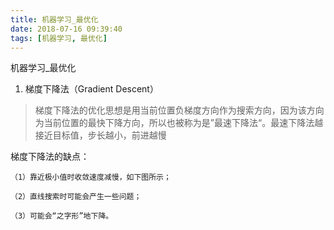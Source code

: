 ```yaml
---
title: 机器学习_最优化
date: 2018-07-16 09:39:40
tags: [机器学习, 最优化]
---
```


机器学习_最优化

<!--more-->

1. 梯度下降法（Gradient Descent）

>梯度下降法的优化思想是用当前位置负梯度方向作为搜索方向，因为该方向为当前位置的最快下降方向，所以也被称为是”最速下降法“。最速下降法越接近目标值，步长越小，前进越慢

梯度下降法的缺点：
```
（1）靠近极小值时收敛速度减慢，如下图所示；

（2）直线搜索时可能会产生一些问题；

（3）可能会“之字形”地下降。
```
